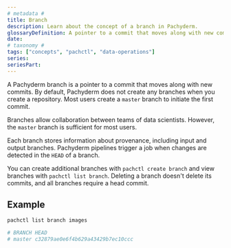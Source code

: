 ```yaml
---
# metadata # 
title: Branch
description: Learn about the concept of a branch in Pachyderm. 
glossaryDefinition: A pointer to a commit that moves along with new commits as they are submitted.
date: 
# taxonomy #
tags: ["concepts", "pachctl", "data-operations"]
series:
seriesPart:
--- 
```


A Pachyderm branch is a pointer to a commit that moves along with new commits.
By default, Pachyderm does not create any branches when you create a repository.
Most users create a `master` branch to initiate the first commit.

Branches allow collaboration between teams of data scientists.
However, the `master` branch is sufficient for most users.

Each branch stores information about provenance, including input and output branches.
Pachyderm pipelines trigger a job when changes are detected in the `HEAD` of a branch.

You can create additional branches with `pachctl create branch` and view branches with `pachctl list branch`.
Deleting a branch doesn't delete its commits, and all branches require a head commit.

## Example

```s
pachctl list branch images

# BRANCH HEAD
# master c32879ae0e6f4b629a43429b7ec10ccc
```